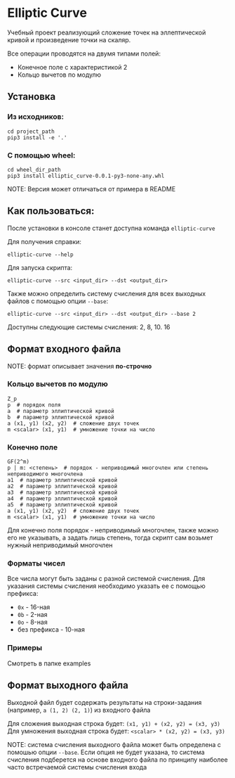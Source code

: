 # Elliptic Curve

Учебный проект реализующий сложение точек на эллептической кривой и
произведение точки на скаляр.

Все операции проводятся на двумя типами полей:
- Конечное поле с характеристикой 2
- Кольцо вычетов по модулю

## Установка
### Из исходников:
```
cd project_path
pip3 install -e '.'
```

### С помощью wheel:
```
cd wheel_dir_path
pip3 install elliptic_curve-0.0.1-py3-none-any.whl
```

NOTE: Версия может отличаться от примера в README

## Как пользоваться:
После установки в консоле станет доступна команда `elliptic-curve`

Для получения справки:
```
elliptic-curve --help
```

Для запуска скрипта:
```
elliptic-curve --src <input_dir> --dst <output_dir>
```

Также можно определить систему счисления для всех выходных файлов с помощью опции `--base`:
```
elliptic-curve --src <input_dir> --dst <output_dir> --base 2
```

Доступны следующие системы счисления: 2, 8, 10. 16

## Формат входного файла

NOTE: формат описывает значения **по-строчно**

### Кольцо вычетов по модулю
```
Z_p
p  # порядок поля
a  # параметр эллиптической кривой
b  # параметр эллиптической кривой
a (x1, y1) (x2, y2)  # сложение двух точек
m <scalar> (x1, y1)  # умножение точки на число
```
### Конечно поле
```
GF(2^m)
p | m: <степень>  # порядок - неприводимый многочлен или степень неприводимого многочлена
a1  # параметр эллиптической кривой
a2  # параметр эллиптической кривой
a3  # параметр эллиптической кривой
a4  # параметр эллиптической кривой
a5  # параметр эллиптической кривой
a (x1, y1) (x2, y2)  # сложение двух точек
m <scalar> (x1, y1)  # умножение точки на число
```
Для конечно поля порядок - неприводимый многочлен, также можно его не указывать,
 а задать лишь степень, тогда скрипт сам возьмет нужный неприводимый многочлен

### Форматы чисел

Все числа могут быть заданы с разной системой счисления. Для указания системы счисления
необходимо указать ее с помощью префикса:
- `0x` - 16-ная
- `0b` - 2-ная
- `0o` - 8-ная
- без префикса - 10-ная

### Примеры
Смотреть в папке examples

## Формат выходного файла
Выходной файл будет содержать результаты на строки-задания (например, `a (1, 2) (2, 1)`)
из входного файла

Для сложения выходная строка будет: `(x1, y1) + (x2, y2) = (x3, y3)`
Для умножения выходная строка будет: `<scalar> * (x2, y2) = (x3, y3)`

NOTE: система счисления выходного файла может быть определена с помошью опции `--base`.
Если опция не будет указана, то система счисления подберется на основе входного файла по
принципу наиболее часто встречаемой системы счисления входа
